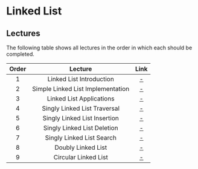 # Linked List

## Lectures

The following table shows all lectures in the order in which each should be completed.

| Order | Lecture | Link |
|:---:|:---:|:---:|
| 1 | Linked List Introduction | [-]() |
| 2 | Simple Linked List Implementation | [-]() |
| 3 | Linked List Applications | [-]() |
| 4 | Singly Linked List Traversal | [-]() |
| 5 | Singly Linked List Insertion | [-]() |
| 6 | Singly Linked List Deletion | [-]() |
| 7 | Singly Linked List Search | [-]() |
| 8 | Doubly Linked List | [-]() |
| 9 | Circular Linked List | [-]() |
<br>